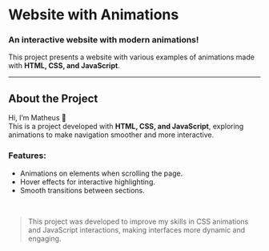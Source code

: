 # Website with Animations

### An interactive website with modern animations!

This project presents a website with various examples of animations made with **HTML, CSS, and JavaScript**.

<hr>  

## About the Project

Hi, I’m Matheus 👋<br>
This is a project developed with **HTML, CSS, and JavaScript**, exploring animations to make navigation smoother and more interactive.

### Features:

* Animations on elements when scrolling the page.
* Hover effects for interactive highlighting.
* Smooth transitions between sections.

<br>  

> This project was developed to improve my skills in CSS animations and JavaScript interactions, making interfaces more dynamic and engaging.
